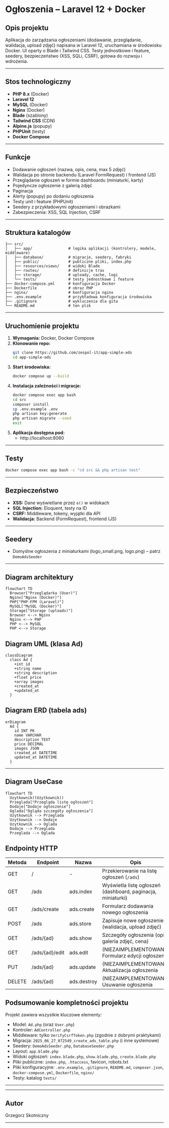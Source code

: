 # Ogłoszenia – Laravel 12 + Docker

## Opis projektu
Aplikacja do zarządzania ogłoszeniami (dodawanie, przeglądanie, walidacja, upload zdjęć) napisana w Laravel 12, uruchamiana w środowisku Docker. UI oparty o Blade i Tailwind CSS. Testy jednostkowe i feature, seedery, bezpieczeństwo (XSS, SQLi, CSRF), gotowa do rozwoju i wdrożenia.

---

## Stos technologiczny
- **PHP 8.x** (Docker)
- **Laravel 12**
- **MySQL** (Docker)
- **Nginx** (Docker)
- **Blade** (szablony)
- **Tailwind CSS** (CDN)
- **Alpine.js** (popupy)
- **PHPUnit** (testy)
- **Docker Compose**

---

## Funkcje
- Dodawanie ogłoszeń (nazwa, opis, cena, max 5 zdjęć)
- Walidacja po stronie backendu (Laravel FormRequest) i frontend (JS)
- Przeglądanie ogłoszeń w formie dashboardu (miniaturki, karty)
- Pojedyncze ogłoszenie z galerią zdjęć
- Paginacja
- Alerty (popupy) po dodaniu ogłoszenia
- Testy unit i feature (PHPUnit)
- Seedery z przykładowymi ogłoszeniami i obrazkami
- Zabezpieczenia: XSS, SQL Injection, CSRF

---

## Struktura katalogów
```
├── src/
│   ├── app/                # logika aplikacji (kontrolery, modele, middleware)
│   ├── database/           # migracje, seedery, fabryki
│   ├── public/             # publiczne pliki, index.php
│   ├── resources/views/    # widoki Blade
│   ├── routes/             # definicje tras
│   ├── storage/            # uploady, cache, logi
│   └── tests/              # testy jednostkowe i feature
├── docker-compose.yml      # konfiguracja Docker
├── Dockerfile              # obraz PHP
├── nginx/                  # konfiguracja nginx
├── .env.example            # przykładowa konfiguracja środowiska
├── .gitignore              # wykluczenia dla gita
└── README.md               # ten plik
```

---

## Uruchomienie projektu
1. **Wymagania:** Docker, Docker Compose
2. **Klonowanie repo:**
   ```bash
   git clone https://github.com/zespol-it/app-simple-ads
   cd app-simple-ads
   ```
3. **Start środowiska:**
   ```bash
   docker compose up --build
   ```
4. **Instalacja zależności i migracje:**
   ```bash
   docker compose exec app bash
   cd src
   composer install
   cp .env.example .env
   php artisan key:generate
   php artisan migrate --seed
   exit
   ```
5. **Aplikacja dostępna pod:**
   - http://localhost:8080

---

## Testy
```bash
docker compose exec app bash -c "cd src && php artisan test"
```

---

## Bezpieczeństwo
- **XSS:** Dane wyświetlane przez `e()` w widokach
- **SQL Injection:** Eloquent, testy na ID
- **CSRF:** Middleware, tokeny, wyjątki dla API
- **Walidacja:** Backend (FormRequest), frontend (JS)

---

## Seedery
- Domyślne ogłoszenia z miniaturkami (logo_small.png, logo.png) – patrz `DemoAdsSeeder`

---
## Diagram architektury

```mermaid
flowchart TD
  Browser["Przeglądarka (User)"]
  Nginx["Nginx (Docker)"]
  PHP["PHP-FPM (Laravel)"]
  MySQL["MySQL (Docker)"]
  Storage["Storage (uploads)"]
  Browser <--> Nginx
  Nginx <--> PHP
  PHP <--> MySQL
  PHP <--> Storage
```

## Diagram UML (klasa Ad)
```mermaid
classDiagram
  class Ad {
    +int id
    +string name
    +string description
    +float price
    +array images
    +created_at
    +updated_at
  }
```

## Diagram ERD (tabela ads)
```mermaid
erDiagram
  Ad {
    id INT PK
    name VARCHAR
    description TEXT
    price DECIMAL
    images JSON
    created_at DATETIME
    updated_at DATETIME
  }
```

---

## Diagram UseCase

```mermaid
flowchart TD
  Uzytkownik((Użytkownik))
  Przeglada["Przegląda listę ogłoszeń"]
  Dodaje["Dodaje ogłoszenie"]
  Oglada["Ogląda szczegóły ogłoszenia"]
  Uzytkownik --> Przeglada
  Uzytkownik --> Dodaje
  Uzytkownik --> Oglada
  Dodaje --> Przeglada
  Przeglada --> Oglada
```




## Endpointy HTTP

| Metoda | Endpoint         | Nazwa         | Opis                                                                 |
|--------|------------------|---------------|----------------------------------------------------------------------|
| GET    | /                | -             | Przekierowanie na listę ogłoszeń (`/ads`)                            |
| GET    | /ads             | ads.index     | Wyświetla listę ogłoszeń (dashboard, paginacja, miniaturki)          |
| GET    | /ads/create      | ads.create    | Formularz dodawania nowego ogłoszenia                                |
| POST   | /ads             | ads.store     | Zapisuje nowe ogłoszenie (walidacja, upload zdjęć)                   |
| GET    | /ads/{ad}        | ads.show      | Szczegóły ogłoszenia (opis, galeria zdjęć, cena)                     |
| GET    | /ads/{ad}/edit   | ads.edit      | (NIEZAIMPLEMENTOWANE) Formularz edycji ogłoszenia                    |
| PUT    | /ads/{ad}        | ads.update    | (NIEZAIMPLEMENTOWANE) Aktualizacja ogłoszenia                        |
| DELETE | /ads/{ad}        | ads.destroy   | (NIEZAIMPLEMENTOWANE) Usuwanie ogłoszenia                            |


## Podsumowanie kompletności projektu
Projekt zawiera wszystkie kluczowe elementy:
- Model: `Ad.php` (oraz `User.php`)
- Kontroler: `AdController.php`
- Middleware: tylko `VerifyCsrfToken.php` (zgodnie z dobrymi praktykami)
- Migracja: `2025_06_27_072549_create_ads_table.php` (i inne systemowe)
- Seedery: `DemoAdsSeeder.php`, `DatabaseSeeder.php`
- Layout: `app.blade.php`
- Widoki ogłoszeń: `index.blade.php`, `show.blade.php`, `create.blade.php`
- Pliki publiczne: `index.php`, `.htaccess`, favicon, robots.txt
- Pliki konfiguracyjne: `.env.example`, `.gitignore`, `README.md`, `composer.json`, `docker-compose.yml`, `Dockerfile`, `nginx/`
- Testy: katalog `tests/`

---

---

## Autor
Grzegorz Skotniczny

---
